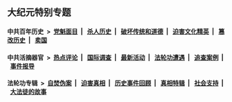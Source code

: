 ## 大纪元特别专题

#### 中共百年历史 &nbsp;>&nbsp; [党魁面目](indexes/nf1176107/README.md?10210430) &nbsp;| &nbsp; [杀人历史](indexes/nf1176106/README.md?10210430) &nbsp;| &nbsp; [破坏传统和道德](indexes/nf1176106/README.md?10210430) &nbsp;| &nbsp; [迫害文化精英](indexes/nf1176111/README.md?10210430) &nbsp;| &nbsp; [篡改历史](indexes/nf1176115/README.md?10210430) &nbsp;| &nbsp; [卖国](indexes/nf1176117/README.md?10210430) 

#### 中共活摘器官 &nbsp;>&nbsp; [热点评论](indexes/nf5879/README.md?10210430) &nbsp;| &nbsp; [国际调查](indexes/nf5947/README.md?10210430) &nbsp;| &nbsp; [最新活动](indexes/nf5883/README.md?10210430) &nbsp;| &nbsp; [法轮功遭遇](indexes/nf5881/README.md?10210430) &nbsp;| &nbsp; [追查案例](indexes/nf5880/README.md?10210430) &nbsp;| &nbsp; [事件报导](indexes/nf5877/README.md?10210430) 

#### 法轮功专辑 &nbsp;>&nbsp; [自焚伪案](indexes/nf5562/README.md?10210430) &nbsp;| &nbsp; [迫害真相](indexes/nf4379/README.md?10210430) &nbsp;| &nbsp; [历史事件回顾](indexes/nf5793/README.md?10210430) &nbsp;| &nbsp; [真相特辑](indexes/nf4389/README.md?10210430) &nbsp;| &nbsp; [社会支持](indexes/nf4386/README.md?10210430) &nbsp;| &nbsp; [大法徒的故事](indexes/nf1147481/README.md?10210430) 


